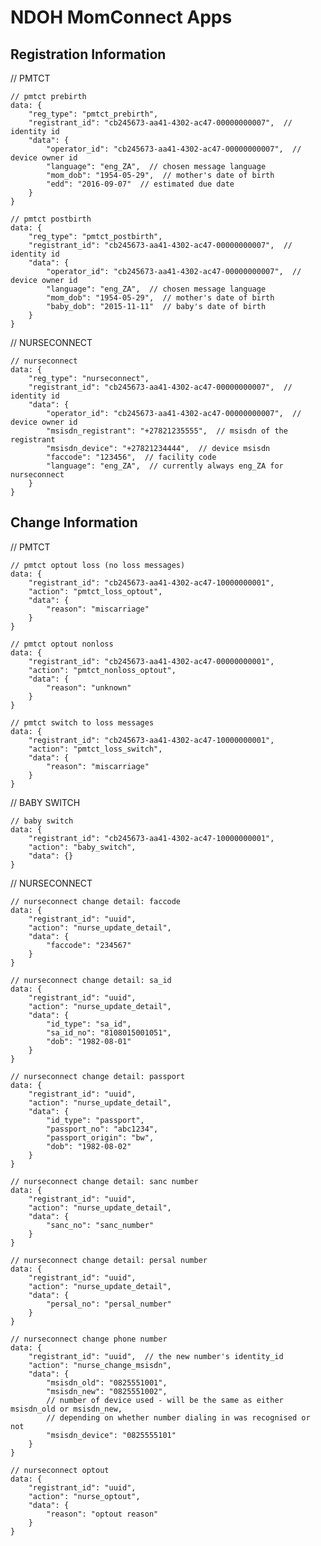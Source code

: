 # NDOH MomConnect Apps

## Registration Information

// PMTCT

    // pmtct prebirth
    data: {
        "reg_type": "pmtct_prebirth",
        "registrant_id": "cb245673-aa41-4302-ac47-00000000007",  // identity id
        "data": {
            "operator_id": "cb245673-aa41-4302-ac47-00000000007",  // device owner id
            "language": "eng_ZA",  // chosen message language
            "mom_dob": "1954-05-29",  // mother's date of birth
            "edd": "2016-09-07"  // estimated due date
        }
    }

    // pmtct postbirth
    data: {
        "reg_type": "pmtct_postbirth",
        "registrant_id": "cb245673-aa41-4302-ac47-00000000007",  // identity id
        "data": {
            "operator_id": "cb245673-aa41-4302-ac47-00000000007",  // device owner id
            "language": "eng_ZA",  // chosen message language
            "mom_dob": "1954-05-29",  // mother's date of birth
            "baby_dob": "2015-11-11"  // baby's date of birth
        }
    }

// NURSECONNECT

    // nurseconnect
    data: {
        "reg_type": "nurseconnect",
        "registrant_id": "cb245673-aa41-4302-ac47-00000000007",  // identity id
        "data": {
            "operator_id": "cb245673-aa41-4302-ac47-00000000007",  // device owner id
            "msisdn_registrant": "+27821235555",  // msisdn of the registrant
            "msisdn_device": "+27821234444",  // device msisdn
            "faccode": "123456",  // facility code
            "language": "eng_ZA",  // currently always eng_ZA for nurseconnect
        }
    }

## Change Information

// PMTCT

    // pmtct optout loss (no loss messages)
    data: {
        "registrant_id": "cb245673-aa41-4302-ac47-10000000001",
        "action": "pmtct_loss_optout",
        "data": {
            "reason": "miscarriage"
        }
    }

    // pmtct optout nonloss
    data: {
        "registrant_id": "cb245673-aa41-4302-ac47-00000000001",
        "action": "pmtct_nonloss_optout",
        "data": {
            "reason": "unknown"
        }
    }

    // pmtct switch to loss messages
    data: {
        "registrant_id": "cb245673-aa41-4302-ac47-10000000001",
        "action": "pmtct_loss_switch",
        "data": {
            "reason": "miscarriage"
        }
    }

// BABY SWITCH

    // baby switch
    data: {
        "registrant_id": "cb245673-aa41-4302-ac47-10000000001",
        "action": "baby_switch",
        "data": {}
    }


// NURSECONNECT

    // nurseconnect change detail: faccode
    data: {
        "registrant_id": "uuid",
        "action": "nurse_update_detail",
        "data": {
            "faccode": "234567"
        }
    }

    // nurseconnect change detail: sa_id
    data: {
        "registrant_id": "uuid",
        "action": "nurse_update_detail",
        "data": {
            "id_type": "sa_id",
            "sa_id_no": "8108015001051",
            "dob": "1982-08-01"
        }
    }

    // nurseconnect change detail: passport
    data: {
        "registrant_id": "uuid",
        "action": "nurse_update_detail",
        "data": {
            "id_type": "passport",
            "passport_no": "abc1234",
            "passport_origin": "bw",
            "dob": "1982-08-02"
        }
    }

    // nurseconnect change detail: sanc number
    data: {
        "registrant_id": "uuid",
        "action": "nurse_update_detail",
        "data": {
            "sanc_no": "sanc_number"
        }
    }

    // nurseconnect change detail: persal number
    data: {
        "registrant_id": "uuid",
        "action": "nurse_update_detail",
        "data": {
            "persal_no": "persal_number"
        }
    }

    // nurseconnect change phone number
    data: {
        "registrant_id": "uuid",  // the new number's identity_id
        "action": "nurse_change_msisdn",
        "data": {
            "msisdn_old": "0825551001",
            "msisdn_new": "0825551002",
            // number of device used - will be the same as either msisdn_old or msisdn_new,
            // depending on whether number dialing in was recognised or not
            "msisdn_device": "0825555101"
        }
    }

    // nurseconnect optout
    data: {
        "registrant_id": "uuid",
        "action": "nurse_optout",
        "data": {
            "reason": "optout reason"
        }
    }

